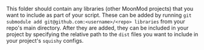 This folder should contain any libraries (other MoonMod projects) that you want to include as part of your script. These can be added by running `git submodule add git@github.com:<username>/<repo> libraries` from your repo's main directory. After they are added, they can be included in your project by specifying the relative path to the `dist` files you want to include in your project's `squishy` configs.
